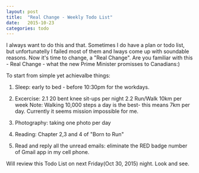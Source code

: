 ```yaml
---
layout: post
title:  "Real Change - Weekly Todo List"
date:   2015-10-23
categories: todo
---
```

I always want to do this and that. Sometimes I do have a plan or todo list, but unfortunatelly I failed most of them and lways come up with soundable reasons. Now it's time to change, a "Real Change".  Are you familiar with this - Real Change - what the new Prime Minister promisses to Canadians:)


To start from simple yet achievalbe things:
1. Sleep: early to bed - before 10:30pm for the workdays.

2. Excercise:
   2.1 20 bent knee sit-ups per night
   2.2 Run/Walk 10km per week
   Note: Walking 10,000 steps a day is the best- this means 7km per day. Currently it seems mission impossible for me.

3. Photography: taking one photo per day

4. Reading: Chapter 2,3 and 4 of "Born to Run"

5. Read and reply all the unread emails: eliminate the RED badge number of Gmail app in my cell phone.

Will review this Todo List on next Friday(Oct 30, 2015) night. Look and see.
